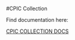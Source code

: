#CPIC Collection 

Find documentation here:

[CPIC COLLECTION DOCS](https://github.com/kgrid-objects/cpic-collection/blob/master/docs/readme.md)

